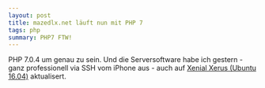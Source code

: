 ```yaml
---
layout: post
title: mazedlx.net läuft nun mit PHP 7
tags: php
summary: PHP7 FTW!
---
```

PHP 7.0.4 um genau zu sein. Und die Serversoftware habe ich gestern - ganz professionell via SSH vom iPhone aus - auch auf [Xenial Xerus (Ubuntu 16.04)](https://releases.ubuntu.com/16.04/) aktualisert.
